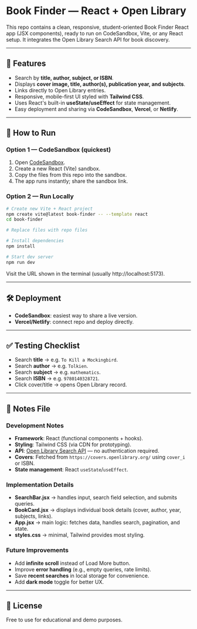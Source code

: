 # Book Finder — React + Open Library

This repo contains a clean, responsive, student-oriented Book Finder React app (JSX components), ready to run on CodeSandbox, Vite, or any React setup. It integrates the Open Library Search API for book discovery.

---

## 📖 Features
- Search by **title, author, subject, or ISBN**.
- Displays **cover image, title, author(s), publication year, and subjects**.
- Links directly to Open Library entries.
- Responsive, mobile-first UI styled with **Tailwind CSS**.
- Uses React's built-in **useState/useEffect** for state management.
- Easy deployment and sharing via **CodeSandbox**, **Vercel**, or **Netlify**.

---

## 🚀 How to Run

### Option 1 — CodeSandbox (quickest)
1. Open [CodeSandbox](https://codesandbox.io/s/).
2. Create a new React (Vite) sandbox.
3. Copy the files from this repo into the sandbox.
4. The app runs instantly; share the sandbox link.

### Option 2 — Run Locally
```bash
# Create new Vite + React project
npm create vite@latest book-finder -- --template react
cd book-finder

# Replace files with repo files

# Install dependencies
npm install

# Start dev server
npm run dev
```
Visit the URL shown in the terminal (usually http://localhost:5173).

---

## 🛠 Deployment
- **CodeSandbox**: easiest way to share a live version.
- **Vercel/Netlify**: connect repo and deploy directly.

---

## ✅ Testing Checklist
- Search **title** → e.g. `To Kill a Mockingbird`.
- Search **author** → e.g. `Tolkien`.
- Search **subject** → e.g. `mathematics`.
- Search **ISBN** → e.g. `9780140328721`.
- Click cover/title → opens Open Library record.

---

## 📂 Notes File

### Development Notes
- **Framework**: React (functional components + hooks).
- **Styling**: Tailwind CSS (via CDN for prototyping).
- **API**: [Open Library Search API](https://openlibrary.org/dev/docs/api/search) — no authentication required.
- **Covers**: Fetched from `https://covers.openlibrary.org/` using `cover_i` or ISBN.
- **State management**: React `useState`/`useEffect`.

### Implementation Details
- **SearchBar.jsx** → handles input, search field selection, and submits queries.
- **BookCard.jsx** → displays individual book details (cover, author, year, subjects, links).
- **App.jsx** → main logic: fetches data, handles search, pagination, and state.
- **styles.css** → minimal, Tailwind provides most styling.

### Future Improvements
- Add **infinite scroll** instead of Load More button.
- Improve **error handling** (e.g., empty queries, rate limits).
- Save **recent searches** in local storage for convenience.
- Add **dark mode** toggle for better UX.

---

## 📜 License
Free to use for educational and demo purposes.
